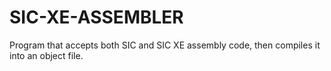 # SIC-XE-ASSEMBLER
Program that accepts both SIC and SIC XE assembly code, then compiles it into an object file.